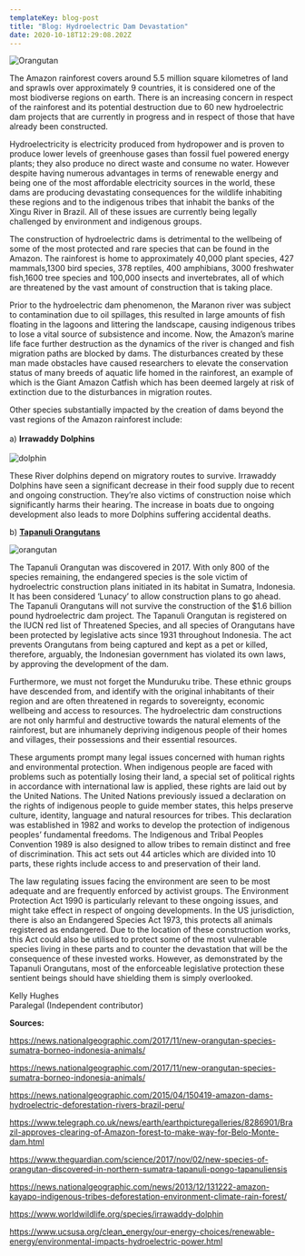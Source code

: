 ```yaml
---
templateKey: blog-post
title: "Blog: Hydroelectric Dam Devastation"
date: 2020-10-18T12:29:08.202Z
---
```

![Orangutan ](/img/my-post.png "Blog: Hydroelectric Dam Devastation")

<!--StartFragment-->

The Amazon rainforest covers around 5.5 million square kilometres of land and sprawls over approximately 9 countries, it is considered one of the most biodiverse regions on earth. There is an increasing concern in respect of the rainforest and its potential destruction due to 60 new hydroelectric dam projects that are currently in progress and in respect of those that have already been constructed.

Hydroelectricity is electricity produced from hydropower and is proven to produce lower levels of greenhouse gases than fossil fuel powered energy plants; they also produce no direct waste and consume no water. However despite having numerous advantages in terms of renewable energy and being one of the most affordable electricity sources in the world, these dams are producing devastating consequences for the wildlife inhabiting these regions and to the indigenous tribes that inhabit the banks of the Xingu River in Brazil. All of these issues are currently being legally challenged by environment and indigenous groups.

The construction of hydroelectric dams is detrimental to the wellbeing of some of the most protected and rare species that can be found in the Amazon. The rainforest is home to approximately 40,000 plant species, 427 mammals,1300 bird species, 378 reptiles, 400 amphibians, 3000 freshwater fish,1600 tree species and 100,000 insects and invertebrates, all of which are threatened by the vast amount of construction that is taking place.

Prior to the hydroelectric dam phenomenon, the Maranon river was subject to contamination due to oil spillages, this resulted in large amounts of fish floating in the lagoons and littering the landscape, causing indigenous tribes to lose a vital source of subsistence and income. Now, the Amazon’s marine life face further destruction as the dynamics of the river is changed and fish migration paths are blocked by dams. The disturbances created by these man made obstacles have caused researchers to elevate the conservation status of many breeds of aquatic life homed in the rainforest, an example of which is the Giant Amazon Catfish which has been deemed largely at risk of extinction due to the disturbances in migration routes.

Other species substantially impacted by the creation of dams beyond the vast regions of the Amazon rainforest include:\
\
a) **Irrawaddy Dolphins**\
\
![dolphin](https://advocatesforanimalscom.files.wordpress.com/2019/05/dolphin.jpg)

These River dolphins depend on migratory routes to survive. Irrawaddy Dolphins have seen a significant decrease in their food supply due to recent and ongoing construction. They’re also victims of construction noise which significantly harms their hearing. The increase in boats due to ongoing development also leads to more Dolphins suffering accidental deaths.

b) **[Tapanuli Orangutans](https://news.nationalgeographic.com/2017/11/new-orangutan-species-sumatra-borneo-indonesia-animals/)**

![orangutan](https://advocatesforanimalscom.files.wordpress.com/2019/05/orangutan.jpg)

The Tapanuli Orangutan was discovered in 2017. With only 800 of the species remaining, the endangered species is the sole victim of hydroelectric construction plans initiated in its habitat in Sumatra, Indonesia. It has been considered ‘Lunacy’ to allow construction plans to go ahead. The Tapanuli Orangutans will not survive the construction of the $1.6 billion pound hydroelectric dam project. The Tapanuli Orangutan is registered on the IUCN red list of Threatened Species, and all species of Orangutans have been protected by legislative acts since 1931 throughout Indonesia. The act prevents Orangutans from being captured and kept as a pet or killed, therefore, arguably, the Indonesian government has violated its own laws, by approving the development of the dam.

Furthermore, we must not forget the Munduruku tribe. These ethnic groups have descended from, and identify with the original inhabitants of their region and are often threatened in regards to sovereignty, economic wellbeing and access to resources. The hydroelectric dam constructions are not only harmful and destructive towards the natural elements of the rainforest, but are inhumanely depriving indigenous people of their homes and villages, their possessions and their essential resources.

These arguments prompt many legal issues concerned with human rights and environmental protection. When indigenous people are faced with problems such as potentially losing their land, a special set of political rights in accordance with international law is applied, these rights are laid out by the United Nations. The United Nations previously issued a declaration on the rights of indigenous people to guide member states, this helps preserve culture, identity, language and natural resources for tribes. This declaration was established in 1982 and works to develop the protection of indigenous peoples’ fundamental freedoms. The Indigenous and Tribal Peoples Convention 1989 is also designed to allow tribes to remain distinct and free of discrimination. This act sets out 44 articles which are divided into 10 parts, these rights include access to and preservation of their land.

The law regulating issues facing the environment are seen to be most adequate and are frequently enforced by activist groups. The Environment Protection Act 1990 is particularly relevant to these ongoing issues, and might take effect in respect of ongoing developments. In the US jurisdiction, there is also an Endangered Species Act 1973, this protects all animals registered as endangered. Due to the location of these construction works, this Act could also be utilised to protect some of the most vulnerable species living in these parts and to counter the devastation that will be the consequence of these invested works. However, as demonstrated by the Tapanuli Orangutans, most of the enforceable legislative protection these sentient beings should have shielding them is simply overlooked.

Kelly Hughes\
Paralegal (Independent contributor)

**Sources:**

<https://news.nationalgeographic.com/2017/11/new-orangutan-species-sumatra-borneo-indonesia-animals/>

<https://news.nationalgeographic.com/2017/11/new-orangutan-species-sumatra-borneo-indonesia-animals/>

<https://news.nationalgeographic.com/2015/04/150419-amazon-dams-hydroelectric-deforestation-rivers-brazil-peru/>

<https://www.telegraph.co.uk/news/earth/earthpicturegalleries/8286901/Brazil-approves-clearing-of-Amazon-forest-to-make-way-for-Belo-Monte-dam.html>

<https://www.theguardian.com/science/2017/nov/02/new-species-of-orangutan-discovered-in-northern-sumatra-tapanuli-pongo-tapanuliensis>

<https://news.nationalgeographic.com/news/2013/12/131222-amazon-kayapo-indigenous-tribes-deforestation-environment-climate-rain-forest/>

<https://www.worldwildlife.org/species/irrawaddy-dolphin>

<https://www.ucsusa.org/clean_energy/our-energy-choices/renewable-energy/environmental-impacts-hydroelectric-power.html>

<!--EndFragment-->